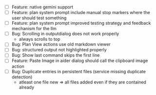 - [ ] Feature: native gemini support
- [ ] Feature: plan system prompt include manual stop markers where the user should test something
- [ ] Feature: plan system prompt improved testing strategy and feedback mechanism for the llm
- [ ] Bug: Scrolling in outputdialog does not work properly
  - always scrolls to top 
- [ ] Bug: Plan View actions use old markdown viewer
- [ ] Bug: structured output not highlighted properly
- [ ] Bug: Show last command skips the first line
- [ ] Feature: Paste Image in aider dialog should call the clipboard image action
- [ ] Bug: Duplicate entries in persistent files (service missing duplicate detection)
  - atleast one file new => all files added even if they are contained already